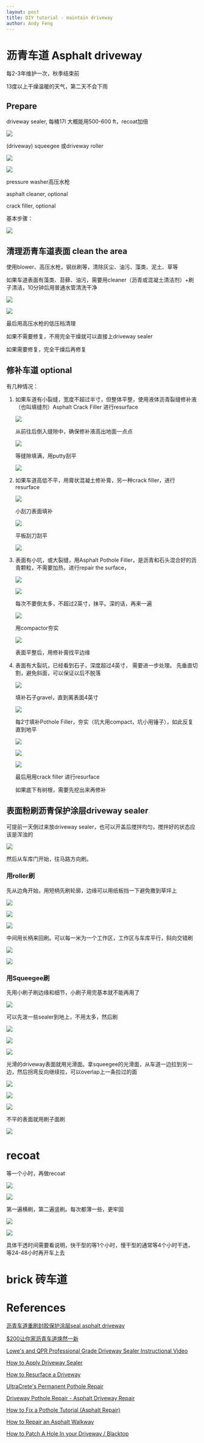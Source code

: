 ```yaml
---
layout: post
title: DIY tutorial - maintain driveway
author: Andy Feng
---
```


# 沥青车道 Asphalt driveway
每2-3年维护一次，秋季结束前

13度以上干燥温暖的天气，第二天不会下雨

## Prepare
driveway sealer, 每桶17l 大概能用500-600 ft，recoat加倍

![](/images/posts/20210725-40.jpg)

(driveway) squeegee 或driveway roller

![](/images/posts/20210725-19.jpg)

![](/images/posts/20210725-30.jpg)

pressure washer高压水枪

asphalt cleaner, optional

crack filler, optional

基本步骤：

![](/images/posts/20210725-31.jpg)

## 清理沥青车道表面 clean the area
使用blower、高压水枪，钢丝刷等，清除灰尘、油污、藻类、泥土、草等

如果车道表面有藻类、苔藓、油污，需要用cleaner（沥青或混凝土清洁剂）+刷子清洁，10分钟后用普通水管清洗干净

![](/images/posts/20210725-1.jpg)

![](/images/posts/20210725-2.png)

最后用高压水枪的低压档清理

如果不需要修复，不用完全干燥就可以直接上driveway sealer

如果需要修复，完全干燥后再修复

## 修补车道 optional
有几种情况：

1. 如果车道有小裂缝，宽度不超过半寸，但整体平整，使用液体沥青裂缝修补液（也叫填缝剂）Asphalt Crack Filler 进行resurface 

	![](/images/posts/20210725-5.jpg)

	从前往后倒入缝隙中，确保修补液高出地面一点点

	![](/images/posts/20210725-3.jpg)
	
	等缝隙填满，用putty刮平
	
	![](/images/posts/20210725-4.jpg)

1. 如果车道高低不平，用膏状混凝土修补膏，另一种crack filler，进行resurface

	![](/images/posts/20210725-9.jpg)

	小刮刀表面填补

	![](/images/posts/20210725-7.jpg)

	平板刮刀刮平

	![](/images/posts/20210725-8.jpg)

1. 表面有小坑，或大裂缝，用Asphalt Pothole Filler，是沥青和石头混合好的沥青颗粒，不需要加热，进行repair the surface，

	![](/images/posts/20210725-28.jpg)

	![](/images/posts/20210725-6.jpg)

	每次不要倒太多，不超过2英寸，抹平。深的话，再来一遍

	![](/images/posts/20210725-11.jpg)

	用compactor夯实

	![](/images/posts/20210725-10.jpg)

	表面平整后，用修补膏找平边缘

1. 表面有大裂坑，已经看到石子，深度超过4英寸， 需要进一步处理。
	先垂直切割，避免斜面，可以保证以后不脱落

	![](/images/posts/20210725-18.jpg)

	填补石子gravel，直到离表面4英寸

	![](/images/posts/20210725-14.jpg)

	每2寸填补Pothole Filler，夯实（坑大用compact，坑小用锤子），如此反复直到地平

	![](/images/posts/20210725-15.jpg)

	![](/images/posts/20210725-16.jpg)

	![](/images/posts/20210725-17.jpg)

	最后用用crack filler 进行resurface

	如果底下有树根，需要先挖出来再修补

## 表面粉刷沥青保护涂层driveway sealer
可提前一天倒过来放driveway sealer，也可以开盖后搅拌均匀，搅拌好的状态应该是浑浊的

![](/images/posts/20210725-29.jpg)

然后从车库门开始，往马路方向刷。

### 用roller刷
先从边角开始，用短柄先刷轮廓，边缘可以用纸板挡一下避免撒到草坪上

![](/images/posts/20210725-32.jpg)

![](/images/posts/20210725-33.jpg)

![](/images/posts/20210725-34.jpg)

中间用长柄来回刷。可以每一米为一个工作区，工作区与车库平行，斜向交错刷

![](/images/posts/20210725-37.jpg)

![](/images/posts/20210725-36.jpg)

### 用Squeegee刷
先用小刷子刷边缘和细节，小刷子用完基本就不能再用了

![](/images/posts/20210725-20.jpg)

可以先泼一些sealer到地上，不用太多，然后刷

![](/images/posts/20210725-21.jpg)

![](/images/posts/20210725-27.jpg)

![](/images/posts/20210725-22.jpg)

光滑的driveway表面就用光滑面。拿squeegee的光滑面，从车道一边拉到另一边，然后拐弯反向继续拉，可以overlap上一条拉过的面

![](/images/posts/20210725-25.jpg)

![](/images/posts/20210725-26.jpg)

![](/images/posts/20210725-24.jpg)

不平的表面就用刷子面刷

![](/images/posts/20210725-23.jpg)

# recoat
等一个小时，再做recoat

![](/images/posts/20210725-38.jpg)

![](/images/posts/20210725-39.jpg)

第一遍横刷，第二遍竖刷。每次都薄一些，更牢固

![](/images/posts/20210725-12.jpg)

![](/images/posts/20210725-13.jpg)

具体干透时间需要看说明，快干型的等1个小时，慢干型的通常等4个小时干透，等24-48小时再开车上去

# brick 砖车道

# References
[沥青车道重刷封胶保护涂层seal asphalt driveway](https://www.youtube.com/watch?v=dworyuF9sic)

[$200让你家沥青车道焕然一新](https://www.youtube.com/watch?v=smbxstHa9-s&t=118s)

[Lowe's and QPR Professional Grade Driveway Sealer Instructional Video](https://www.youtube.com/watch?v=iBdHJ7KoHV4&t=2s)

[How to Apply Driveway Sealer](https://www.youtube.com/watch?v=y7lvoN42Tnc&list=PLK7lbOY2cECnwr_exnfjWeb67T0VTP3YU&index=7&t=60s)

[How to Resurface a Driveway](https://www.youtube.com/watch?v=4n6G5QQL-tk)

[UltraCrete's Permanent Pothole Repair](https://www.youtube.com/watch?v=WjUqgeqZD3Q&t=1s)

[Driveway Pothole Repair - Asphalt Driveway Repair](https://www.youtube.com/watch?v=WlLfAHOyrcQ&t=24s)

[How to Fix a Pothole Tutorial (Asphalt Repair)](https://www.youtube.com/watch?v=xRMAYgExfag)

[How to Repair an Asphalt Walkway](https://www.youtube.com/watch?v=k4q88akawPM&t=3s)

[How to Patch A Hole In your Driveway / Blacktop](https://www.youtube.com/watch?v=aHwo36Z08Z0&t=267s)



